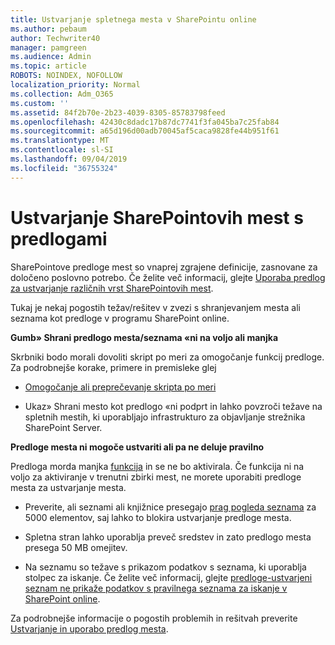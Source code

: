 ```yaml
---
title: Ustvarjanje spletnega mesta v SharePointu online
ms.author: pebaum
author: Techwriter40
manager: pamgreen
ms.audience: Admin
ms.topic: article
ROBOTS: NOINDEX, NOFOLLOW
localization_priority: Normal
ms.collection: Adm_O365
ms.custom: ''
ms.assetid: 84f2b70e-2b23-4039-8305-85783798feed
ms.openlocfilehash: 42430c8dadc17b87dc7741f3fa045ba7c25fab84
ms.sourcegitcommit: a65d196d00adb70045af5caca9828fe44b951f61
ms.translationtype: MT
ms.contentlocale: sl-SI
ms.lasthandoff: 09/04/2019
ms.locfileid: "36755324"
---
```

# <a name="create-sharepoint-sites-using-templates"></a>Ustvarjanje SharePointovih mest s predlogami

SharePointove predloge mest so vnaprej zgrajene definicije, zasnovane za določeno poslovno potrebo. Če želite več informacij, glejte [Uporaba predlog za ustvarjanje različnih vrst SharePointovih mest](https://support.office.com/article/using-templates-to-create-different-kinds-of-sharepoint-sites-449eccec-ff99-4cf3-b62e-dcfee37e8da4).

Tukaj je nekaj pogostih težav/rešitev v zvezi s shranjevanjem mesta ali seznama kot predloge v programu SharePoint online. 

**Gumb» Shrani predlogo mesta/seznama «ni na voljo ali manjka**

Skrbniki bodo morali dovoliti skript po meri za omogočanje funkcij predloge. Za podrobnejše korake, primere in premisleke glej 

- [Omogočanje ali preprečevanje skripta po meri](https://docs.microsoft.com/sharepoint/allow-or-prevent-custom-script)

- Ukaz» Shrani mesto kot predlogo «ni podprt in lahko povzroči težave na spletnih mestih, ki uporabljajo infrastrukturo za objavljanje strežnika SharePoint Server.

**Predloge mesta ni mogoče ustvariti ali pa ne deluje pravilno**

Predloga morda manjka [funkcija](https://social.technet.microsoft.com/wiki/contents/articles/14423.sharepoint-2013-existing-features-guid.aspx) in se ne bo aktivirala. Če funkcija ni na voljo za aktiviranje v trenutni zbirki mest, ne morete uporabiti predloge mesta za ustvarjanje mesta.

- Preverite, ali seznami ali knjižnice presegajo [prag pogleda seznama](https://support.office.com/article/Manage-large-lists-and-libraries-in-SharePoint-B8588DAE-9387-48C2-9248-C24122F07C59) za 5000 elementov, saj lahko to blokira ustvarjanje predloge mesta.

- Spletna stran lahko uporablja preveč sredstev in zato predlogo mesta presega 50 MB omejitev.


- Na seznamu so težave s prikazom podatkov s seznama, ki uporablja stolpec za iskanje. Če želite več informacij, glejte [predloge-ustvarjeni seznam ne prikaže podatkov s pravilnega seznama za iskanje v SharePoint online](https://docs.microsoft.com/sharepoint/support/lists-and-libraries/template-generated-list-incorrect-data).

Za podrobnejše informacije o pogostih problemih in rešitvah preverite [Ustvarjanje in uporabo predlog mesta](https://support.office.com/article/Create-and-use-site-templates-60371B0F-00E0-4C49-A844-34759EBDD989).



